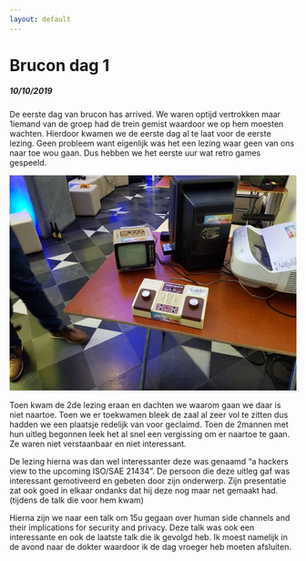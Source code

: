 ```yaml
---
layout: default
---
```


# Brucon dag 1
##### 10/10/2019

De eerste dag van brucon has arrived. We waren optijd vertrokken maar 1iemand van de groep had de trein gemist waardoor we op hem moesten wachten. Hierdoor kwamen we de eerste dag al te laat voor de eerste lezing. Geen probleem want eigenlijk was het een lezing waar geen van ons naar toe wou gaan. Dus hebben we het eerste uur wat retro games gespeeld. 

![alt text](retro.jpg "1 van de spelletjes")

Toen kwam de 2de lezing eraan en dachten we waarom gaan we daar is niet naartoe. Toen we er toekwamen bleek de zaal al zeer vol te zitten dus hadden we een plaatsje redelijk van voor geclaimd. Toen de 2mannen met hun uitleg begonnen leek het al snel een vergissing om er naartoe te gaan. Ze waren niet verstaanbaar en niet interessant.

De lezing hierna was dan wel interessanter deze was genaamd “a hackers view to the upcoming ISO/SAE 21434”. De persoon die deze uitleg gaf was interessant gemotiveerd en gebeten door zijn onderwerp. Zijn presentatie zat ook goed in elkaar ondanks dat hij deze nog maar net gemaakt had. (tijdens de talk die voor hem kwam)

Hierna zijn we naar een talk om 15u gegaan over human side channels and their implications for security and privacy. Deze talk was ook een interessante en ook de laatste talk die ik gevolgd heb. Ik moest namelijk in de avond naar de dokter waardoor ik de dag vroeger heb moeten afsluiten.
